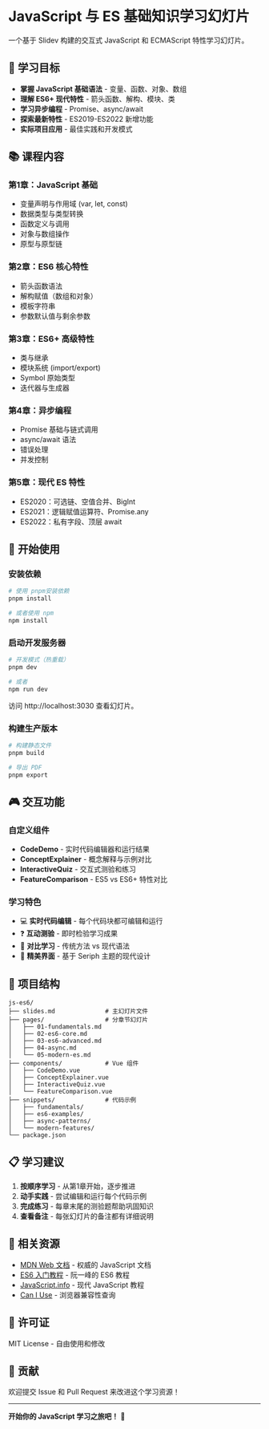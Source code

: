 # JavaScript 与 ES 基础知识学习幻灯片

一个基于 Slidev 构建的交互式 JavaScript 和 ECMAScript 特性学习幻灯片。

## 🎯 学习目标

- **掌握 JavaScript 基础语法** - 变量、函数、对象、数组
- **理解 ES6+ 现代特性** - 箭头函数、解构、模块、类
- **学习异步编程** - Promise、async/await
- **探索最新特性** - ES2019-ES2022 新增功能
- **实际项目应用** - 最佳实践和开发模式

## 📚 课程内容

### 第1章：JavaScript 基础
- 变量声明与作用域 (var, let, const)
- 数据类型与类型转换
- 函数定义与调用
- 对象与数组操作
- 原型与原型链

### 第2章：ES6 核心特性
- 箭头函数语法
- 解构赋值（数组和对象）
- 模板字符串
- 参数默认值与剩余参数

### 第3章：ES6+ 高级特性
- 类与继承
- 模块系统 (import/export)
- Symbol 原始类型
- 迭代器与生成器

### 第4章：异步编程
- Promise 基础与链式调用
- async/await 语法
- 错误处理
- 并发控制

### 第5章：现代 ES 特性
- ES2020：可选链、空值合并、BigInt
- ES2021：逻辑赋值运算符、Promise.any
- ES2022：私有字段、顶层 await

## 🚀 开始使用

### 安装依赖

```bash
# 使用 pnpm安装依赖
pnpm install

# 或者使用 npm
npm install
```

### 启动开发服务器

```bash
# 开发模式（热重载）
pnpm dev

# 或者
npm run dev
```

访问 http://localhost:3030 查看幻灯片。

### 构建生产版本

```bash
# 构建静态文件
pnpm build

# 导出 PDF
pnpm export
```

## 🎮 交互功能

### 自定义组件
- **CodeDemo** - 实时代码编辑器和运行结果
- **ConceptExplainer** - 概念解释与示例对比
- **InteractiveQuiz** - 交互式测验和练习
- **FeatureComparison** - ES5 vs ES6+ 特性对比

### 学习特色
- 💻 **实时代码编辑** - 每个代码块都可编辑和运行
- ❓ **互动测验** - 即时检验学习成果
- 🔄 **对比学习** - 传统方法 vs 现代语法
- 🎨 **精美界面** - 基于 Seriph 主题的现代设计

## 📁 项目结构

```
js-es6/
├── slides.md              # 主幻灯片文件
├── pages/                 # 分章节幻灯片
│   ├── 01-fundamentals.md
│   ├── 02-es6-core.md
│   ├── 03-es6-advanced.md
│   ├── 04-async.md
│   └── 05-modern-es.md
├── components/            # Vue 组件
│   ├── CodeDemo.vue
│   ├── ConceptExplainer.vue
│   ├── InteractiveQuiz.vue
│   └── FeatureComparison.vue
├── snippets/              # 代码示例
│   ├── fundamentals/
│   ├── es6-examples/
│   ├── async-patterns/
│   └── modern-features/
└── package.json
```

## 📋 学习建议

1. **按顺序学习** - 从第1章开始，逐步推进
2. **动手实践** - 尝试编辑和运行每个代码示例
3. **完成练习** - 每章末尾的测验题帮助巩固知识
4. **查看备注** - 每张幻灯片的备注都有详细说明

## 🔗 相关资源

- [MDN Web 文档](https://developer.mozilla.org/zh-CN/docs/Web/JavaScript) - 权威的 JavaScript 文档
- [ES6 入门教程](https://es6.ruanyifeng.com/) - 阮一峰的 ES6 教程
- [JavaScript.info](https://zh.javascript.info/) - 现代 JavaScript 教程
- [Can I Use](https://caniuse.com/) - 浏览器兼容性查询

## 📝 许可证

MIT License - 自由使用和修改

## 🚀 贡献

欢迎提交 Issue 和 Pull Request 来改进这个学习资源！

---

**开始你的 JavaScript 学习之旅吧！** 🌆